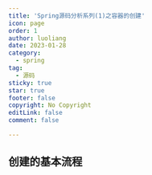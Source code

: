 ```yaml
---
title: 'Spring源码分析系列(1)之容器的创建'
icon: page
order: 1
author: luoliang
date: 2023-01-28
category:
  - spring
tag:
  - 源码
sticky: true
star: true
footer: false
copyright: No Copyright
editLink: false
comment: false

---
```


## 创建的基本流程


